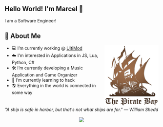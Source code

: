 ## Hello World! I'm Marcel 👋

I am a Software Engineer!

## 📘 About Me

<img src="pr.png" height="200" align="right">

- 💻 I’m currently working @ <a href="https://ultimod.xyz/">UltiMod</a>
- ☁️ I'm interested in Applications in JS, Lua, Python, C#
- 🛠️ I’m currently developing a Music Application and Game Organizer
- 📖 I’m currently learning to hack
- 🌎 Everything in the world is connected in some way
#
<p align="center">
   <i>"A ship is safe in harbor, but that's not what ships are for." — William Shedd
</i>
   
<br>
<br>
<a target="_blank" href="mailto:marcelgamingat@gmail.com"><img src="https://img.shields.io/badge/-Email-D14836?style=for-the-badge&logo=Gmail&logoColor=white"></img></a>
<br>

</p>  
